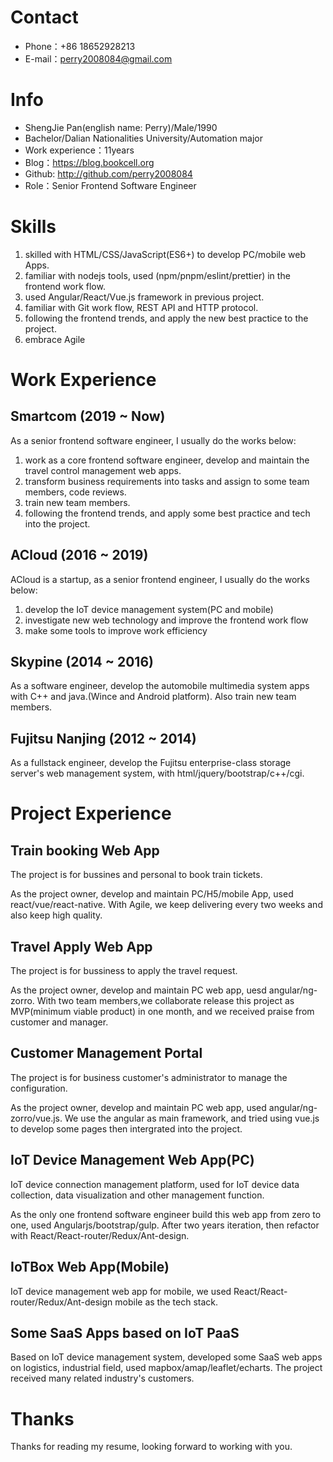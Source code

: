 
# Contact

- Phone：+86 18652928213
- E-mail：perry2008084@gmail.com

# Info

 - ShengJie Pan(english name: Perry)/Male/1990
 - Bachelor/Dalian Nationalities University/Automation major
 - Work experience：11years
 - Blog：https://blog.bookcell.org
 - Github: http://github.com/perry2008084
 - Role：Senior Frontend Software Engineer

# Skills

1. skilled with HTML/CSS/JavaScript(ES6+) to develop PC/mobile web Apps.
2. familiar with nodejs tools, used (npm/pnpm/eslint/prettier) in the frontend work flow.
3. used Angular/React/Vue.js framework in previous project.
4. familiar with Git work flow, REST API and HTTP protocol.
5. following the frontend trends, and apply the new best practice to the project.
6. embrace Agile

# Work Experience

## Smartcom (2019 ~ Now)

As a senior frontend software engineer, I usually do the works below:

1. work as a core frontend software engineer, develop and maintain the travel control management web apps.
2. transform business requirements into tasks and assign to some team members, code reviews.
3. train new team members.
4. following the frontend trends, and apply some best practice and tech into the project.

## ACloud (2016 ~ 2019)

ACloud is a startup, as a senior frontend engineer, I usually do the works below:

1. develop the IoT device management system(PC and mobile)
2. investigate new web technology and improve the frontend work flow 
3. make some tools to improve work efficiency

## Skypine (2014 ~ 2016)

As a software engineer, develop the automobile multimedia system apps with C++ and java.(Wince and Android platform). Also train new team members.

## Fujitsu Nanjing (2012 ~ 2014)

As a fullstack engineer, develop the Fujitsu enterprise-class storage server's web management system, with html/jquery/bootstrap/c++/cgi.

# Project Experience

## Train booking Web App

The project is for bussines and personal to book train tickets.

As the project owner, develop and maintain PC/H5/mobile App, used react/vue/react-native. With Agile, we keep delivering every two weeks and also keep high quality.

## Travel Apply Web App

The project is for bussiness to apply the travel request.

As the project owner, develop and maintain PC web app, uesd angular/ng-zorro. With two team members,we collaborate release this project as MVP(minimum viable product) in one month, and we received praise from customer and manager.

## Customer Management Portal

The project is for business customer's administrator to manage the configuration.

As the project owner, develop and maintain PC web app, used angular/ng-zorro/vue.js.
We use the angular as main framework, and tried using vue.js to develop some pages then intergrated into the project.

## IoT Device Management Web App(PC)

IoT device connection management platform, used for IoT device data collection, data visualization and other management function.

As the only one frontend software engineer build this web app from zero to one, used Angularjs/bootstrap/gulp. After two years iteration, then refactor with React/React-router/Redux/Ant-design.

## IoTBox Web App(Mobile)

IoT device management web app for mobile, we used React/React-router/Redux/Ant-design mobile as the tech stack.

## Some SaaS Apps based on IoT PaaS

Based on IoT device management system, developed some SaaS web apps on logistics, industrial field, used mapbox/amap/leaflet/echarts. The project received many related industry's customers.

# Thanks
Thanks for reading my resume, looking forward to working with you.
